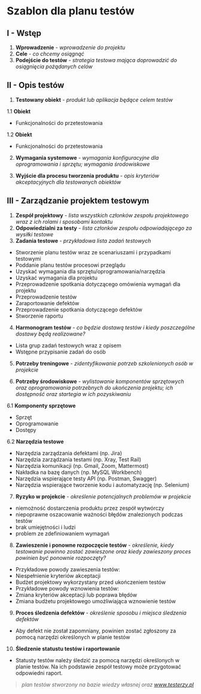 # Szablon dla planu testów

## I - Wstęp

1. **Wprowadzenie** - _wprowadzenie do projektu_
2. **Cele** - _co chcemy osiągnąć_
3. **Podejście do testów** - _strategia testowa mająca doprowadzić do osiągnięcia pożądanych celów_

## II - Opis testów

1. **Testowany obiekt** - _produkt lub aplikacja będące celem testów_
  
  1.1 **Obiekt**
  -   Funkcjonalności do przetestowania
  
  1.2 **Obiekt**
  -    Funkcjonalności do przetestowania


2. **Wymagania systemowe** - _wymagania konfiguracyjne dla oprogramowania i sprzętu; wymagania środowiskowe_


4. **Wyjście dla procesu tworzenia produktu** - _opis kryteriów akceptacyjnych dla testowanych obiektów_

## III - Zarządzanie projektem testowym

1. **Zespół projektowy** - _lista wszystkich członków zespołu projektowego wraz z ich rolami i sposobami kontaktu_
2. **Odpowiedzialni za testy** - _lista członków zespołu odpowiadającego za wysiłki testowe_
3. **Zadania testowe** - _przykładowa lista zadań testowych_
  - Stworzenie planu testów wraz ze scenariuszami i przypadkami testowymi
  - Poddanie planu testów procesowi przeglądu
  - Uzyskać wymagania dla sprzętu/oprogramowania/narzędzia
  - Uzyskać wymagania dla projektu
  - Przeprowadzenie spotkania dotyczącego omówienia wymagań dla projektu
  - Przeprowadzenie testów
  - Zaraportowanie defektów
  - Przeprowadzenie spotkania dotyczącego defektów
  - Stworzenie raportu


4. **Harmonogram testów** - _co będzie dostawą testów i kiedy poszczególne dostawy będą realizowane?_
  - Lista grup zadań testowych wraz z opisem
  - Wstępne przypisanie zadań do osób


5. **Potrzeby treningowe** - _zidentyfikowanie potrzeb szkolenionych osób w projekcie_


6. **Potrzeby środowiskowe** - _wylistowanie komponentów sprzętowych oraz oprogramowania potrzebnych do ukończenia projektu; ich dostępność oraz startegia w ich pozyskiwaniu_


  6.1 **Komponenty sprzętowe**
  - Sprzęt
  - Oprogramowanie
  - Dostępy


  6.2 **Narzędzia testowe**
  - Narzędzia zarządzania defektami (np. Jira)
  - Narzędzia zarządzania testami (np. Xray, Test Rail)
  - Narzędzia komunikacji (np. Gmail, Zoom, Mattermost)
  - Nakładka na bazę danych (np. MySQL Workbench)
  - Narzędzia wspierające testy API (np. Postman, Swagger)
  - Narzędzia wspierające tworzenie kodu i automatyzację (np. Selenium)

7. **Ryzyko w projekcie** - _określenie potencjalnych problemów w projekcie_
  - niemożność dostarczenia produktu przez zespół wytwórczy
  - niepoprawne oszacowanie ważności błędów znalezionych podczas testów
  - brak umiejętności i ludzi
  - problem ze zdefiniowaniem wymagań

8. **Zawieszenie i ponowne rozpoczęcie testów** - _określenie, kiedy testowanie powinno zostać zawieszone oraz kiedy zawieszony proces powinien być ponownie rozpoczęty?_
  - Przykładowe powody zawieszenia testów:
  -   Niespełnienie kryteriów akceptacji
  -   Budżet projektowy wykorzystany przed ukończeniem testów
  -  Przykładowe powody wznowienia testów:
  -   Zmiana kryteriów akceptacji lub poprawa błędów
  -   Zmiana budżetu projektowego umożliwiająca wznowienie testów

9. **Proces śledzenia defektów** - _określenie sposobu i miejsca śledzenia defektów_
  - Aby defekt nie został zapomniany, powinien zostać zgłoszony za pomocą narzędzi określonych w planie testów

10. **Śledzenie statustu testów i raportowanie**
  - Statusty testów należy śledzić za pomocą narzędzi określonych w planie testów. Na ich podstawie zespół testowy może przygotować odpowiedni raport.

> _plan testów stworzony na bazie wiedzy własnej oraz www.testerzy.pl_
